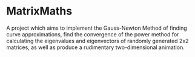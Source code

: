 MatrixMaths
===========

A project which aims to implement the Gauss-Newton Method of finding curve approximations, find the convergence of the power method for calculating the eigenvalues and eigenvectors of randomly generated 2x2 matrices, as well as produce a rudimentary two-dimensional animation.
